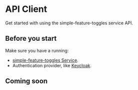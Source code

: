 # API Client

Get started with using the simple-feature-toggles service API.

## Before you start

Make sure you have a running:
- [simple-feature-toggles Service](service).
- Authentication provider, like [Keycloak](https://www.keycloak.org/).

## Coming soon
